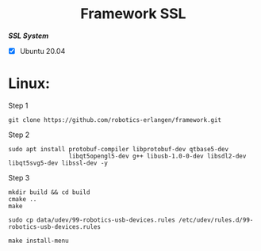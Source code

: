 <h1 align="center"> Framework SSL </h1>


***SSL System***


- [x] Ubuntu 20.04




# Linux:

Step 1
```
git clone https://github.com/robotics-erlangen/framework.git
```
Step 2
```
sudo apt install protobuf-compiler libprotobuf-dev qtbase5-dev
                 libqt5opengl5-dev g++ libusb-1.0-0-dev libsdl2-dev libqt5svg5-dev libssl-dev -y
```
Step 3
```
mkdir build && cd build
cmake ..
make
```

```
sudo cp data/udev/99-robotics-usb-devices.rules /etc/udev/rules.d/99-robotics-usb-devices.rules
```

```
make install-menu
```

